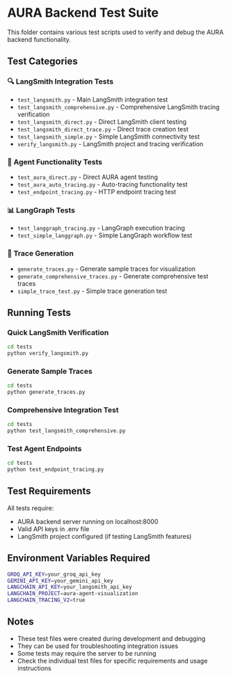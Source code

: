# AURA Backend Test Suite

This folder contains various test scripts used to verify and debug the AURA backend functionality.

## Test Categories

### 🔍 LangSmith Integration Tests
- `test_langsmith.py` - Main LangSmith integration test
- `test_langsmith_comprehensive.py` - Comprehensive LangSmith tracing verification
- `test_langsmith_direct.py` - Direct LangSmith client testing
- `test_langsmith_direct_trace.py` - Direct trace creation test
- `test_langsmith_simple.py` - Simple LangSmith connectivity test
- `verify_langsmith.py` - LangSmith project and tracing verification

### 🤖 Agent Functionality Tests
- `test_aura_direct.py` - Direct AURA agent testing
- `test_aura_auto_tracing.py` - Auto-tracing functionality test
- `test_endpoint_tracing.py` - HTTP endpoint tracing test

### 📊 LangGraph Tests
- `test_langgraph_tracing.py` - LangGraph execution tracing
- `test_simple_langgraph.py` - Simple LangGraph workflow test

### 🔄 Trace Generation
- `generate_traces.py` - Generate sample traces for visualization
- `generate_comprehensive_traces.py` - Generate comprehensive test traces
- `simple_trace_test.py` - Simple trace generation test

## Running Tests

### Quick LangSmith Verification
```bash
cd tests
python verify_langsmith.py
```

### Generate Sample Traces
```bash
cd tests
python generate_traces.py
```

### Comprehensive Integration Test
```bash
cd tests
python test_langsmith_comprehensive.py
```

### Test Agent Endpoints
```bash
cd tests
python test_endpoint_tracing.py
```

## Test Requirements

All tests require:
- AURA backend server running on localhost:8000
- Valid API keys in .env file
- LangSmith project configured (if testing LangSmith features)

## Environment Variables Required

```bash
GROQ_API_KEY=your_groq_api_key
GEMINI_API_KEY=your_gemini_api_key
LANGCHAIN_API_KEY=your_langsmith_api_key
LANGCHAIN_PROJECT=aura-agent-visualization
LANGCHAIN_TRACING_V2=true
```

## Notes

- These test files were created during development and debugging
- They can be used for troubleshooting integration issues
- Some tests may require the server to be running
- Check the individual test files for specific requirements and usage instructions
